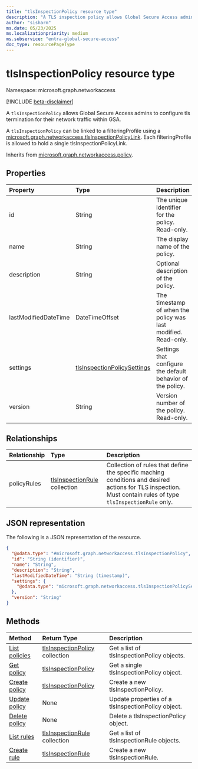 ```yaml
---
title: "tlsInspectionPolicy resource type"
description: "A TLS inspection policy allows Global Secure Access admins to configure tls termination for their network traffic within GSA."
author: "sisharm"
ms.date: 05/23/2025
ms.localizationpriority: medium
ms.subservice: "entra-global-secure-access"
doc_type: resourcePageType
---
```


# tlsInspectionPolicy resource type

Namespace: microsoft.graph.networkaccess

[!INCLUDE [beta-disclaimer](../../includes/beta-disclaimer.md)]

A `tlsInspectionPolicy` allows Global Secure Access admins to configure tls termination for their network traffic within GSA.

A `tlsInspectionPolicy` can be linked to a filteringProfile using a [microsoft.graph.networkaccess.tlsInspectionPolicyLink](../resources/networkaccess-tlsInspectionPolicyLink.md). Each filteringProfile is allowed to hold a single tlsInspectionPolicyLink.


Inherits from [microsoft.graph.networkaccess.policy](../resources/networkaccess-policy.md).

## Properties

|Property|Type|Description|
|:---|:---|:---|
|id|String|The unique identifier for the policy. Read-only.|
|name|String|The display name of the policy.|
|description|String|Optional description of the policy.|
|lastModifiedDateTime|DateTimeOffset|The timestamp of when the policy was last modified. Read-only.|
|settings|[tlsInspectionPolicySettings](#tlsinspectionpolicysettings-complex-type)|Settings that configure the default behavior of the policy.|
|version|String|Version number of the policy. Read-only.|

## Relationships

|Relationship|Type|Description|
|:---|:---|:---|
|policyRules|[tlsInspectionRule](networkaccess-tlsinspectionrule.md) collection|Collection of rules that define the specific maching conditions and desired actions for TLS inspection.  Must contain rules of type `tlsInspectionRule` only.|

## JSON representation

The following is a JSON representation of the resource.

<!-- {
  "blockType": "resource",
  "keyProperty": "id",
  "@odata.type": "microsoft.graph.networkaccess.tlsInspectionPolicy"
}
-->

``` json
{
  "@odata.type": "#microsoft.graph.networkaccess.tlsInspectionPolicy",
  "id": "String (identifier)",
  "name": "String",
  "description": "String",
  "lastModifiedDateTime": "String (timestamp)",
  "settings": {
    "@odata.type": "microsoft.graph.networkaccess.tlsInspectionPolicySettings"
  },
  "version": "String"
}
```

## Methods

|Method|Return Type|Description|
|:---|:---|:---|
|[List policies](../api/networkaccess-networkaccessroot-list-tlsinspectionpolicies.md)|[tlsInspectionPolicy](networkaccess-tlsinspectionpolicy.md) collection|Get a list of tlsInspectionPolicy objects.|
|[Get policy](../api/networkaccess-tlsinspectionpolicy-get.md)|[tlsInspectionPolicy](networkaccess-tlsinspectionpolicy.md)|Get a single tlsInspectionPolicy object.|
|[Create policy](../api/networkaccess-networkaccessroot-post-tlsinspectionpolicies.md)|[tlsInspectionPolicy](networkaccess-tlsinspectionpolicy.md)|Create a new tlsInspectionPolicy.|
|[Update policy](../api/networkaccess-tlsinspectionpolicy-update.md)|None|Update properties of a tlsInspectionPolicy object.|
|[Delete policy](../api/networkaccess-tlsinspectionpolicy-delete.md)|None|Delete a tlsInspectionPolicy object.|
|[List rules](../api/networkaccess-tlsinspectionpolicy-list-policyrules.md)|[tlsInspectionRule](networkaccess-tlsinspectionrule.md) collection|Get a list of tlsInspectionRule objects.|
|[Create rule](../api/networkaccess-tlsinspectionpolicy-post-policyrules.md)|[tlsInspectionRule](networkaccess-tlsinspectionrule.md)|Create a new tlsInspectionRule.|
